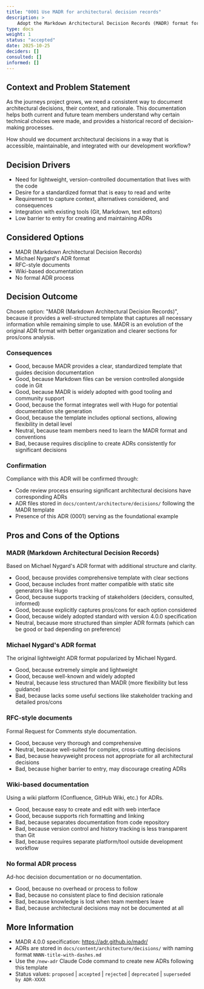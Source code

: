 ```yaml
---
title: "0001 Use MADR for architectural decision records"
description: >
    Adopt the Markdown Architectural Decision Records (MADR) format for documenting architectural decisions in this project.
type: docs
weight: 1
status: "accepted"
date: 2025-10-25
deciders: []
consulted: []
informed: []
---
```


## Context and Problem Statement

As the journeys project grows, we need a consistent way to document architectural decisions, their context, and rationale. This documentation helps both current and future team members understand why certain technical choices were made, and provides a historical record of decision-making processes.

How should we document architectural decisions in a way that is accessible, maintainable, and integrated with our development workflow?

## Decision Drivers

* Need for lightweight, version-controlled documentation that lives with the code
* Desire for a standardized format that is easy to read and write
* Requirement to capture context, alternatives considered, and consequences
* Integration with existing tools (Git, Markdown, text editors)
* Low barrier to entry for creating and maintaining ADRs

## Considered Options

* MADR (Markdown Architectural Decision Records)
* Michael Nygard's ADR format
* RFC-style documents
* Wiki-based documentation
* No formal ADR process

## Decision Outcome

Chosen option: "MADR (Markdown Architectural Decision Records)", because it provides a well-structured template that captures all necessary information while remaining simple to use. MADR is an evolution of the original ADR format with better organization and clearer sections for pros/cons analysis.

### Consequences

* Good, because MADR provides a clear, standardized template that guides decision documentation
* Good, because Markdown files can be version controlled alongside code in Git
* Good, because MADR is widely adopted with good tooling and community support
* Good, because the format integrates well with Hugo for potential documentation site generation
* Good, because the template includes optional sections, allowing flexibility in detail level
* Neutral, because team members need to learn the MADR format and conventions
* Bad, because requires discipline to create ADRs consistently for significant decisions

### Confirmation

Compliance with this ADR will be confirmed through:
* Code review process ensuring significant architectural decisions have corresponding ADRs
* ADR files stored in `docs/content/architecture/decisions/` following the MADR template
* Presence of this ADR (0001) serving as the foundational example

## Pros and Cons of the Options

### MADR (Markdown Architectural Decision Records)

Based on Michael Nygard's ADR format with additional structure and clarity.

* Good, because provides comprehensive template with clear sections
* Good, because includes front matter compatible with static site generators like Hugo
* Good, because supports tracking of stakeholders (deciders, consulted, informed)
* Good, because explicitly captures pros/cons for each option considered
* Good, because widely adopted standard with version 4.0.0 specification
* Neutral, because more structured than simpler ADR formats (which can be good or bad depending on preference)

### Michael Nygard's ADR format

The original lightweight ADR format popularized by Michael Nygard.

* Good, because extremely simple and lightweight
* Good, because well-known and widely adopted
* Neutral, because less structured than MADR (more flexibility but less guidance)
* Bad, because lacks some useful sections like stakeholder tracking and detailed pros/cons

### RFC-style documents

Formal Request for Comments style documentation.

* Good, because very thorough and comprehensive
* Neutral, because well-suited for complex, cross-cutting decisions
* Bad, because heavyweight process not appropriate for all architectural decisions
* Bad, because higher barrier to entry, may discourage creating ADRs

### Wiki-based documentation

Using a wiki platform (Confluence, GitHub Wiki, etc.) for ADRs.

* Good, because easy to create and edit with web interface
* Good, because supports rich formatting and linking
* Bad, because separates documentation from code repository
* Bad, because version control and history tracking is less transparent than Git
* Bad, because requires separate platform/tool outside development workflow

### No formal ADR process

Ad-hoc decision documentation or no documentation.

* Good, because no overhead or process to follow
* Bad, because no consistent place to find decision rationale
* Bad, because knowledge is lost when team members leave
* Bad, because architectural decisions may not be documented at all

## More Information

* MADR 4.0.0 specification: https://adr.github.io/madr/
* ADRs are stored in `docs/content/architecture/decisions/` with naming format `NNNN-title-with-dashes.md`
* Use the `/new-adr` Claude Code command to create new ADRs following this template
* Status values: `proposed` | `accepted` | `rejected` | `deprecated` | `superseded by ADR-XXXX`
